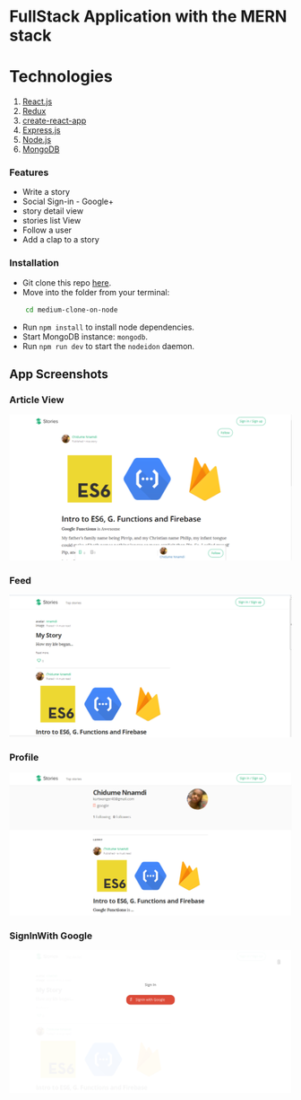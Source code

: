 # FullStack Application with the MERN stack

# Technologies

1. [React.js](https://reactjs.org)
1. [Redux](https://redux.js.org)
1. [create-react-app](https://github.com/facebook/create-react-app)
1. [Express.js](https://expressjs.com)
1. [Node.js](https://nodejs.org)
1. [MongoDB](https://mongodb.com)

### Features
- Write a story
- Social Sign-in - Google+
- story detail view
- stories list View
- Follow a user
- Add a clap to a story

### Installation
* Git clone this repo [here](https://github.com/mactunechy/meduim-clone-mearn-stack.git).
* Move into the folder from your terminal:
```sh
    cd medium-clone-on-node
```
* Run `npm install` to install node dependencies.
* Start MongoDB instance: `mongodb`.
* Run `npm run dev` to start the `nodeidon` daemon.

## App Screenshots

### **Article View**
![](screenshots/article_view.png)


### **Feed**
![](screenshots/feed.png)


### **Profile**
![](screenshots/profile.png)


### **SignInWith Google**
![](screenshots/signinwith.png)


